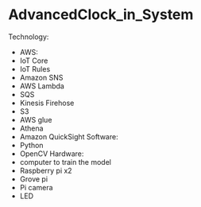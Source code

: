 # AdvancedClock_in_System

Technology:
- AWS:
- IoT Core
- IoT Rules
- Amazon SNS
- AWS Lambda
- SQS
- Kinesis Firehose
- S3
- AWS glue
- Athena
- Amazon QuickSight 
Software:
- Python 
- OpenCV
Hardware: 
- computer to train the model 
- Raspberry pi x2 
- Grove pi
- Pi camera
- LED

